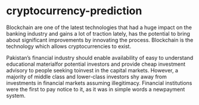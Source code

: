 # cryptocurrency-prediction
Blockchain are one of the latest technologies that had a huge impact on the banking industry and gains a lot of traction lately, has the potential to bring about significant improvements by innovating the process. Blockchain is the technology which allows cryptocurrencies to exist. 

Pakistan’s financial industry should enable availability of easy to understand educational materialfor potential investors and provide cheap investment advisory to people seeking toinvest in the capital markets. However, a majority of middle class and lower-class investors shy away from investments in financial markets assuming illegitimacy. Financial institutions were the first to pay notice to it, as it was in simple words a newpayment system.
